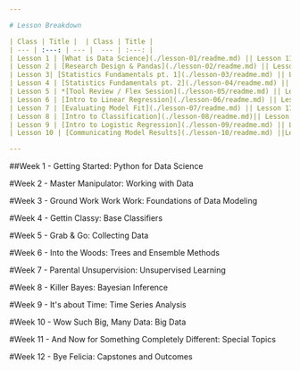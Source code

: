 ```yaml
---

# Lesson Breakdown

| Class | Title |  | Class | Title |
| --- | :---: | --- |  --- | :---: |
| Lesson 1 | [What is Data Science](./lesson-01/readme.md) || Lesson 11 | *Flex Session |
| Lesson 2 | [Research Design & Pandas](./lesson-02/readme.md) || Lesson 12 | [Decision Trees / Random Forest](./lesson-12/readme.md)|
| Lesson 3| [Statistics Fundamentals pt. 1](./lesson-03/readme.md) || Lesson 13 | [NLP with Classification](./lesson-13/readme.md) |
| Lesson 4 | [Statistics Fundamentals pt. 2](./lesson-04/readme.md) || Lesson 14 | [Dimensionality Reduction](./lesson-14/readme.md) |
| Lesson 5 | *[Tool Review / Flex Session](./lesson-05/readme.md) || Lesson 15 | [Time Series Data](./lesson-15/readme.md) |
| Lesson 6 | [Intro to Linear Regression](./lesson-06/readme.md) || Lesson 16 | [Modeling Time Series Data](./lesson-16/readme.md) |
| Lesson 7 | [Evaluating Model Fit](./lesson-07/readme.md) || Lesson 17 | [Data Science Databases](./lesson-17/readme.md) |
| Lesson 8 | [Intro to Classification](./lesson-08/readme.md)|| Lesson 18 | [Data Science Careers](./lesson-18/readme.md) |
| Lesson 9 | [Intro to Logistic Regression](./lesson-09/readme.md) || Lesson 19 | *Flex Session |
| Lesson 10 | [Communicating Model Results](./lesson-10/readme.md) ||Lesson 20 | Final Project Demo Day |

---
```




##Week 1 - Getting Started: Python for Data Science

#Week 2 - Master Manipulator: Working with Data

#Week 3 - Ground Work Work Work: Foundations of Data Modeling

#Week 4 - Gettin Classy: Base Classifiers 

#Week 5 - Grab & Go: Collecting Data

#Week 6 - Into the Woods: Trees and Ensemble Methods

#Week 7 - Parental Unsupervision: Unsupervised Learning

#Week 8 - Killer Bayes: Bayesian Inference

#Week 9 - It's about Time: Time Series Analysis

#Week 10 - Wow Such Big, Many Data: Big Data

#Week 11 - And Now for Something Completely Different: Special Topics

#Week 12 - Bye Felicia: Capstones and Outcomes
